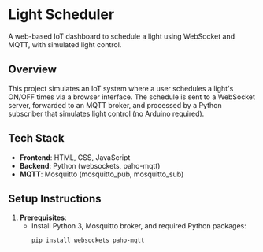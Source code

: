 # Light Scheduler

A web-based IoT dashboard to schedule a light using WebSocket and MQTT, with simulated light control.

## Overview
This project simulates an IoT system where a user schedules a light's ON/OFF times via a browser interface. The schedule is sent to a WebSocket server, forwarded to an MQTT broker, and processed by a Python subscriber that simulates light control (no Arduino required).

## Tech Stack
- **Frontend**: HTML, CSS, JavaScript
- **Backend**: Python (websockets, paho-mqtt)
- **MQTT**: Mosquitto (mosquitto_pub, mosquitto_sub)

## Setup Instructions
1. **Prerequisites**:
   - Install Python 3, Mosquitto broker, and required Python packages:
     ```bash
     pip install websockets paho-mqtt